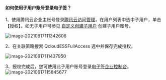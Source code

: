 #### 如何使用子用户账号登录电子签？

1、使用腾讯云企业主账号登录[腾讯云访问管理](https://console.cloud.tencent.com/cam)，在用户列表中选中子用户，单击【授权】。如无子用户可参见 [自定义创建子用户](https://cloud.tencent.com/document/product/598/13674) 创建子用户账号。

![image-20210617111342606](https://main.qcloudimg.com/raw/d3ce621bc2eea30b98144fd1a43bde3f.png)

2、在关联策略搜索 QcloudESSFullAccess 选中并保存完成授权。

![image-20210617111437950](https://main.qcloudimg.com/raw/3dc9cf5a6fecc5ffefc3ef6f9c502ed0.png)

3、授权完成后，您可使用此子用户账号登录[电子签企业控制台](https://ess.tencent.com/)。
![image-20210617115845677](https://main.qcloudimg.com/raw/e27284617808883fa48c8fac0a4a2ceb.png)
